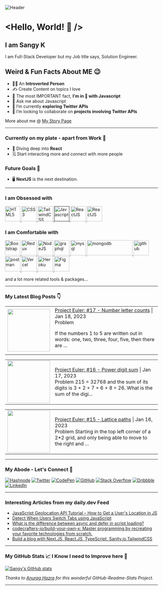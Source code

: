 <!-- markdownlint-disable-next-line -->
![Header](./Images/Sangy.gif)

# <Hello, World! 👋 />

## I am Sangy K

I am Full-Stack Developer but my Job title says, Solution Engineer.

## Weird & Fun Facts About ME 😉

- 👩‍💻 An **Introverted Person**
- ✍ Create Content on topics I love
- 💛 The most IMPORTANT fact, **I'm in 💖 with Javascript**
- 💬 Ask me about Javascript
- 🔭 I’m currently **exploring Twitter APIs**
- 👯 I’m looking to collaborate on **projects involving Twitter APIs**

More about me @ [My Story Page](https://theintrovertcoder.hashnode.dev/about)
***

### Currently on my plate - apart from Work 🤨

- 🤿 Diving deep into **React**
- 🗒 Start interacting more and connect with more people

### Future Goals 🎯

- 🖥 **NextJS** is the next destination.
***
### I am Obsessed with

<p align="left">
    <a title="HTML5" href="https://html.spec.whatwg.org/multipage/" target="_blank">
        <img src="https://cdn.svgporn.com/logos/html-5.svg" alt="HTML5" width="50" height="50" />
    </a>
    <a title="CSS3" href="https://www.w3.org/TR/CSS/" target="_blank">
        <img src="https://cdn.svgporn.com/logos/css-3.svg" alt="CSS3" width="50" height="50" />
    </a>
    <a title="TailwindCSS" href="https://tailwindcss.com/" target="_blank">
        <img src="https://cdn.svgporn.com/logos/tailwindcss-icon.svg" alt="TailwindCSS" width="50" height="50" />
    </a>
    <a title="JavaScript" href="" target="_blank">
        <img src="https://cdn.svgporn.com/logos/javascript.svg" alt="Javascript" width="50" height="50" />
    </a>
    <a title="ReactJS" href="https://reactjs.org/" target="_blank">
        <img src="https://cdn.svgporn.com/logos/react.svg" alt="ReactJS" width="50" height="50" />
    </a>
    <a title="JSON" href="https://www.json.org/json-en.html" target="_blank">
        <img src="https://cdn.svgporn.com/logos/json.svg" alt="ReactJS" width="50" height="50" />
    </a>
</p>

### I am Comfortable with

<p align="left">
    <a title="Bootstrap" href="https://www.mysql.com/" target="_blank">
        <img src="https://cdn.svgporn.com/logos/bootstrap.svg" alt="Bootstrap" width="50" height="50" />
    </a>
    <a title="Redux" href="https://postman.com" target="_blank">
        <img src="https://cdn.svgporn.com/logos/redux.svg" width="50" height="50" alt="Redux" />
    </a>
    <a title="NodeJS" href="https://postman.com" target="_blank">
        <img src="https://cdn.svgporn.com/logos/nodejs-icon.svg" width="50" height="50" alt="NodeJS" />
    </a>
    <a title="GraphQL" href="https://graphql.org" target="_blank">
        <img src="https://cdn.svgporn.com/logos/graphql.svg" alt="graphql" width="50" height="50" />
    </a>    
    <a title="MySQL" href="https://dev.mysql.com/" target="_blank">
        <img src="https://cdn.svgporn.com/logos/mysql-icon.svg" alt="mysql" width="50" height="50" />
    </a>
    <a title="MongoDB" href="https://www.mongodb.com/" target="_blank">
        <img src="https://cdn.svgporn.com/logos/mongodb.svg" alt="mongodb" width="150" height="50" />
    </a>
    <a title="GIT" href="https://git-scm.com/" target="_blank">
        <img src="https://cdn.svgporn.com/logos/git-icon.svg" alt="github" width="50" height="50" />
    </a>
    <a title="Postman" href="https://postman.com" target="_blank">
        <img src="https://cdn.svgporn.com/logos/postman-icon.svg" alt="postman" width="50" height="50" />
    </a>
    <a title="Vercel" href="https://vercel.com/" target="_blank">
        <img src="https://cdn.svgporn.com/logos/vercel-icon.svg" width="50" height="50" alt="Vercel" />
    </a>
    <a title="Heroku" href="https://www.heroku.com/" target="_blank">
        <img src="https://cdn.svgporn.com/logos/heroku-icon.svg" width="50" height="50" alt="Heroku" />
    </a>
    <a title="Figma" href="https://www.figma.com/" target="_blank">
        <img src="https://cdn.svgporn.com/logos/figma.svg" width="50" height="50" alt="Figma" />
    </a>
</p>
and a lot more related tools & packages...

***
### My Latest Blog Posts 👇

<!-- BLOG-POST-LIST:START --><table><tr><td><a href="https://theintrovertcoder.com/project-euler-17-number-letter-counts"><img width="140px" src="https://cdn.hashnode.com/res/hashnode/image/upload/v1673689608316/cceabf2e-5989-43db-acb0-cc0e9cf9860c.png"></a></td><td><a href="https://theintrovertcoder.com/project-euler-17-number-letter-counts">Project Euler: #17 - Number letter counts</a> | Jan 18, 2023 <br> Problem
If the numbers 1 to 5 are written out in words: one, two, three, four, five, then there are ... </td></tr></table>
<table><tr><td><a href="https://theintrovertcoder.com/project-euler-16-power-digit-sum"><img width="140px" src="https://cdn.hashnode.com/res/hashnode/image/upload/v1673623445378/4112a506-a18e-4a9b-a0b4-39f6452e75df.png"></a></td><td><a href="https://theintrovertcoder.com/project-euler-16-power-digit-sum">Project Euler: #16 - Power digit sum</a> | Jan 17, 2023 <br> Problem
215 = 32768 and the sum of its digits is 3 + 2 + 7 + 6 + 8 = 26.
What is the sum of the digi... </td></tr></table>
<table><tr><td><a href="https://theintrovertcoder.com/project-euler-15-lattice-paths"><img width="140px" src="https://cdn.hashnode.com/res/hashnode/image/upload/v1673582949879/21696d61-172a-4309-9dea-5f8f0a309538.png"></a></td><td><a href="https://theintrovertcoder.com/project-euler-15-lattice-paths">Project Euler: #15 - Lattice paths</a> | Jan 16, 2023 <br> Problem
Starting in the top left corner of a 2*2 grid, and only being able to move to the right and ... </td></tr></table>
<!-- BLOG-POST-LIST:END -->
<!-- HASHNODE_BLOG:START -->
<!-- HASHNODE_BLOG:END -->

***
### My Abode - Let's Connect 🤝

[![Hashnode](https://img.shields.io/badge/Hashnode-2962FF?style=for-the-badge&logo=hashnode&logoColor=white)](https://theintrovertcoder.hashnode.dev/)
[![Twitter](https://img.shields.io/badge/sangyk_dev-%231DA1F2.svg?style=for-the-badge&logo=Twitter&logoColor=white)](https://twitter.com/sangyk_dev)
[![CodePen](https://img.shields.io/badge/Codepen-000000?style=for-the-badge&logo=codepen&logoColor=white)](https://codepen.io/skay)
[![GitHub](https://img.shields.io/badge/github-%23121011.svg?style=for-the-badge&logo=github&logoColor=white)](https://github.com/sansk)
[![Stack Overflow](https://img.shields.io/badge/-Stackoverflow-FE7A16?style=for-the-badge&logo=stack-overflow&logoColor=white)](https://stackoverflow.com/users/4967564/skay)
[![Dribbble](https://img.shields.io/badge/Dribbble-EA4C89?style=for-the-badge&logo=dribbble&logoColor=white)](https://dribbble.com/iamsangyk)
[![LinkedIn](https://img.shields.io/badge/linkedin-%230077B5.svg?style=for-the-badge&logo=linkedin&logoColor=white)](https://www.linkedin.com/in/sangeetha-kumarasamy/)

***
### Interesting Articles from my daily.dev Feed

<!-- daily.dev BOOKMARKS:START -->
- [JavaScript Geolocation API Tutorial – How to Get a User&#39;s Location in JS](https://app.daily.dev/posts/8cAOMS2j_?utm_source=rss&utm_medium=bookmarks&utm_campaign=FJ5O6X07E)
- [Detect When Users Switch Tabs using JavaScript](https://app.daily.dev/posts/Hvz_LgFId?utm_source=rss&utm_medium=bookmarks&utm_campaign=FJ5O6X07E)
- [What is the difference between async and defer in script loading?](https://app.daily.dev/posts/tcnXHLXJl?utm_source=rss&utm_medium=bookmarks&utm_campaign=FJ5O6X07E)
- [codecrafters-io/build-your-own-x: Master programming by recreating your favorite technologies from scratch.](https://app.daily.dev/posts/7QI2rqwnm?utm_source=rss&utm_medium=bookmarks&utm_campaign=FJ5O6X07E)
- [Build a blog with Next.JS, React.JS, TypeScript, Sanity.io,TailwindCSS](https://app.daily.dev/posts/sWC8jauck?utm_source=rss&utm_medium=bookmarks&utm_campaign=FJ5O6X07E)
<!-- daily.dev BOOKMARKS:END -->
***

### My GitHub Stats 📈 I Know I need to Improve here 🎯
[![Sangy's GitHub stats](https://github-readme-stats.vercel.app/api?username=sansk&hide=stars&count_private=true&show_icons=true&theme=shades-of-purple)](https://github.com/anuraghazra/github-readme-stats)

   *Thanks to [Anurag Hazra](https://github.com/anuraghazra/github-readme-stats) for this wonderful GitHub-Readme-Stats Project.*
***

<!--
**sansk/sansk** is a ✨ _special_ ✨ repository because its `README.md` (this file) appears on your GitHub profile.

Here are some ideas to get you started:

- 🔭 I’m currently working on ...
- 🌱 I’m currently learning ...
- 👯 I’m looking to collaborate on ...
- 🤔 I’m looking for help with ...
- 💬 Ask me about ...
- 📫 How to reach me: ...
- 😄 Pronouns: ...
- ⚡ Fun fact: ...
-->
